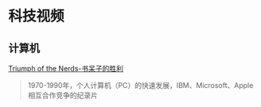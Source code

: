 # 科技视频

## 计算机

[Triumph of the Nerds-书呆子的胜利](https://www.youtube.com/watch?v=ACt6xsMt5Uk&t=7s)
> 1970-1990年，个人计算机（PC）的快速发展，IBM、Microsoft、Apple相互合作竞争的纪录片